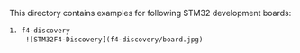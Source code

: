 This directory contains examples for following STM32 development boards:

	1. f4-discovery
		![STM32F4-Discovery](f4-discovery/board.jpg)
